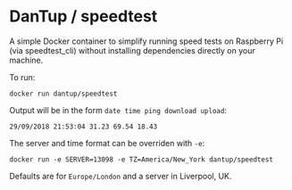 # DanTup / speedtest

A simple Docker container to simplify running speed tests on Raspberry Pi (via speedtest_cli) without installing dependencies directly on your machine.

To run:

```
docker run dantup/speedtest
```

Output will be in the form `date time ping download upload`:

```
29/09/2018 21:53:04 31.23 69.54 18.43
```

The server and time format can be overriden with `-e`:

```
docker run -e SERVER=13098 -e TZ=America/New_York dantup/speedtest
```

Defaults are for `Europe/London` and a server in Liverpool, UK.

